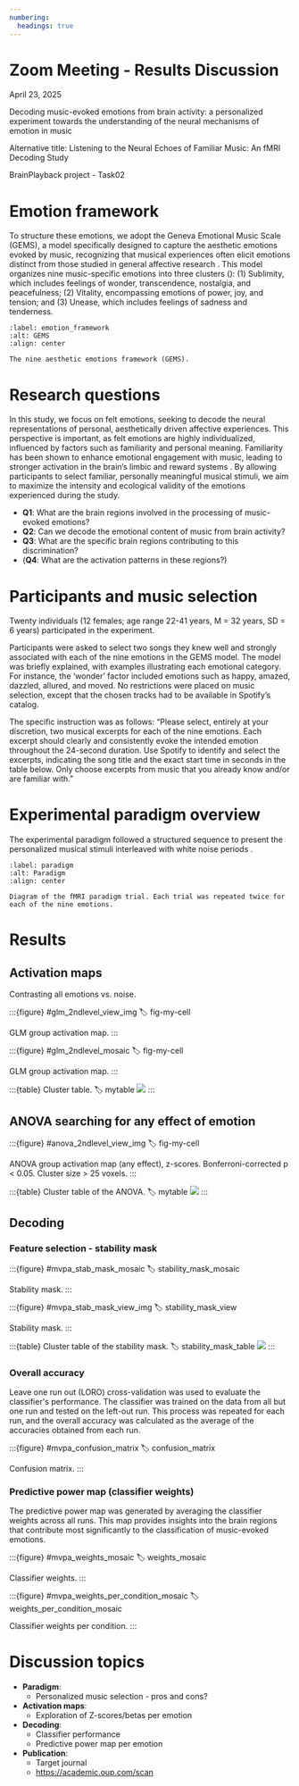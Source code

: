 ```yaml
---
numbering:
  headings: true
---
```


Zoom Meeting - Results Discussion
====

April 23, 2025

Decoding music-evoked emotions from brain activity: a personalized experiment towards the understanding of the neural mechanisms of emotion in music

Alternative title: Listening to the Neural Echoes of Familiar Music: An fMRI Decoding Study

BrainPlayback project - Task02

# Emotion framework

To structure these emotions, we adopt the Geneva Emotional Music Scale (GEMS), a model specifically designed to capture the aesthetic emotions evoked by music, recognizing that musical experiences often elicit emotions distinct from those studied in general affective research [](doi:10.1037/1528-3542.8.4.494). This model organizes nine music-specific emotions into three clusters ([](#emotion_framework)): (1) Sublimity, which includes feelings of wonder, transcendence, nostalgia, and peacefulness; (2) Vitality, encompassing emotions of power, joy, and tension; and (3) Unease, which includes feelings of sadness and tenderness.

```{figure} ./emotion-framework-zentner.png
:label: emotion_framework
:alt: GEMS
:align: center

The nine aesthetic emotions framework (GEMS).
```

# Research questions

In this study, we focus on felt emotions, seeking to decode the neural representations of personal, aesthetically driven affective experiences. This perspective is important, as felt emotions are highly individualized, influenced by factors such as familiarity and personal meaning. Familiarity has been shown to enhance emotional engagement with music, leading to stronger activation in the brain’s limbic and reward systems [](doi:10.1371/journal.pone.0027241). By allowing participants to select familiar, personally meaningful musical stimuli, we aim to maximize the intensity and ecological validity of the emotions experienced during the study.


- **Q1**: What are the brain regions involved in the processing of music-evoked emotions?
- **Q2**: Can we decode the emotional content of music from brain activity?
- **Q3**: What are the specific brain regions contributing to this discrimination?
- (**Q4**: What are the activation patterns in these regions?)

# Participants and music selection

Twenty individuals (12 females; age range 22-41 years, M = 32 years, SD = 6 years) participated in the experiment. 

Participants were asked to select two songs they knew well and strongly associated with each of the nine emotions in the GEMS model. The model was briefly explained, with examples illustrating each emotional category. For instance, the ‘wonder’ factor included emotions such as happy, amazed, dazzled, allured, and moved. No restrictions were placed on music selection, except that the chosen tracks had to be available in Spotify’s catalog.

The specific instruction was as follows: “Please select, entirely at your discretion, two musical excerpts for each of the nine emotions. Each excerpt should clearly and consistently evoke the intended emotion throughout the 24-second duration. Use Spotify to identify and select the excerpts, indicating the song title and the exact start time in seconds in the table below. Only choose excerpts from music that you already know and/or are familiar with.”


# Experimental paradigm overview

The experimental paradigm followed a structured sequence to present the personalized musical stimuli interleaved with white noise periods [](#paradigm).

```{figure} ./paradigm_task02.png
:label: paradigm
:alt: Paradigm
:align: center

Diagram of the fMRI paradigm trial. Each trial was repeated twice for each of the nine emotions.
```


# Results

## Activation maps

Contrasting all emotions vs. noise.

:::{figure} #glm_2ndlevel_view_img
:label: fig-my-cell

GLM group activation map.
:::

:::{figure} #glm_2ndlevel_mosaic
:label: fig-my-cell

GLM group activation map.
:::

:::{table} Cluster table.
:label: mytable
![](#glm_2ndlevel_cluster_table)
:::

## ANOVA searching for any effect of emotion

:::{figure} #anova_2ndlevel_view_img
:label: fig-my-cell

ANOVA group activation map (any effect), z-scores. Bonferroni-corrected p < 0.05. Cluster size > 25 voxels.
:::

:::{table} Cluster table of the ANOVA.
:label: mytable
![](#anova_2ndlevel_cluster_table)
:::

## Decoding

### Feature selection - stability mask
:::{figure} #mvpa_stab_mask_mosaic
:label: stability_mask_mosaic

Stability mask.
:::

:::{figure} #mvpa_stab_mask_view_img
:label: stability_mask_view

Stability mask.
:::


:::{table} Cluster table of the stability mask.
:label: stability_mask_table
![](#mvpa_stab_mask_cluster_table)
:::

### Overall accuracy

Leave one run out (LORO) cross-validation was used to evaluate the classifier's performance. The classifier was trained on the data from all but one run and tested on the left-out run. This process was repeated for each run, and the overall accuracy was calculated as the average of the accuracies obtained from each run.

:::{figure} #mvpa_confusion_matrix
:label: confusion_matrix

Confusion matrix.
:::

### Predictive power map (classifier weights)
The predictive power map was generated by averaging the classifier weights across all runs. This map provides insights into the brain regions that contribute most significantly to the classification of music-evoked emotions.

:::{figure} #mvpa_weights_mosaic
:label: weights_mosaic

Classifier weights.
:::


:::{figure} #mvpa_weights_per_condition_mosaic
:label: weights_per_condition_mosaic

Classifier weights per condition.
:::





# Discussion topics
- **Paradigm**:
  -  Personalized music selection - pros and cons?
- **Activation maps**: 
  - Exploration of Z-scores/betas per emotion
- **Decoding**: 
  - Classifier performance
  - Predictive power map per emotion
- **Publication**:
  - Target journal
  - https://academic.oup.com/scan